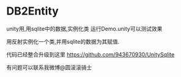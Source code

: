# DB2Entity
unity用,用sqlite中的数据,实例化类
运行Demo.unity可以测试效果

用反射实例化一个类,并用sqlite的数据为其赋值.

代码已经整合升级到这里
https://github.com/943670930/UnitySqlite

有问题可以联系我微博@圆滚滚骑士
